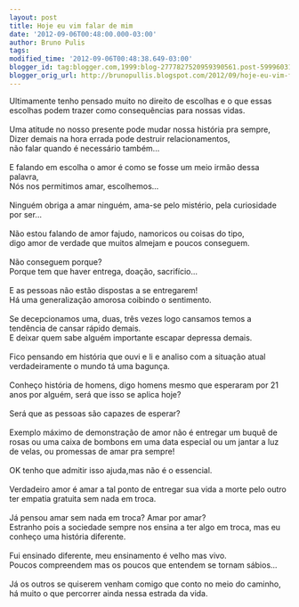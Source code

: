 ```yaml
---
layout: post
title: Hoje eu vim falar de mim
date: '2012-09-06T00:48:00.000-03:00'
author: Bruno Pulis
tags: 
modified_time: '2012-09-06T00:48:38.649-03:00'
blogger_id: tag:blogger.com,1999:blog-2777827520959390561.post-5999603178657108028
blogger_orig_url: http://brunopullis.blogspot.com/2012/09/hoje-eu-vim-falar-de-mim.html
---
```


Ultimamente tenho pensado muito no direito de escolhas e o que essas escolhas podem trazer como consequências para nossas vidas.<br /><br />Uma atitude no nosso presente pode mudar nossa história pra sempre,<br />Dizer demais na hora errada pode destruir relacionamentos,<br />não falar quando é necessário também...<br /><br />E falando em escolha o amor é como se fosse um meio irmão dessa palavra,<br />Nós nos permitimos amar, escolhemos...<br /><br />Ninguém obriga a amar ninguém, ama-se pelo mistério, pela curiosidade por ser...<br /><br />Não estou falando de amor fajudo, namoricos ou coisas do tipo,<br />digo amor de verdade que muitos almejam e poucos conseguem.<br /><br />Não conseguem porque?<br />Porque tem que haver entrega, doação, sacrifício...<br /><br />E as pessoas não estão dispostas a se entregarem!<br />Há uma generalização amorosa coibindo o sentimento.<br /><br />Se decepcionamos uma, duas, três vezes logo cansamos temos a tendência de cansar rápido demais.<br />E deixar quem sabe alguém importante escapar depressa demais.<br /><br />Fico pensando em história que ouvi e li e analiso com a situação atual verdadeiramente o mundo tá uma bagunça.<br /><br />Conheço história de homens, digo homens mesmo que esperaram por 21 anos por alguém, será que isso se aplica hoje?<br /><br />Será que as pessoas são capazes de esperar?<br /><br />Exemplo máximo de demonstração de amor não é entregar um buquê de rosas ou uma caixa de bombons em uma data especial ou um jantar a luz de velas, ou promessas de amar pra sempre!<br /><br />OK tenho que admitir isso ajuda,mas não é o essencial.<br /><br />Verdadeiro amor é amar a tal ponto de entregar sua vida a morte pelo outro ter empatia gratuita sem nada em troca.<br /><br />Já pensou amar sem nada em troca? Amar por amar?<br />Estranho pois a sociedade sempre nos ensina a ter algo em troca, mas eu conheço uma história diferente.<br /><br />Fui ensinado diferente, meu ensinamento é velho mas vivo.<br />Poucos compreendem mas os poucos que entendem se tornam sábios...<br /><br />Já os outros se quiserem venham comigo que conto no meio do caminho, há muito o que percorrer ainda nessa estrada da vida.<br /><br />